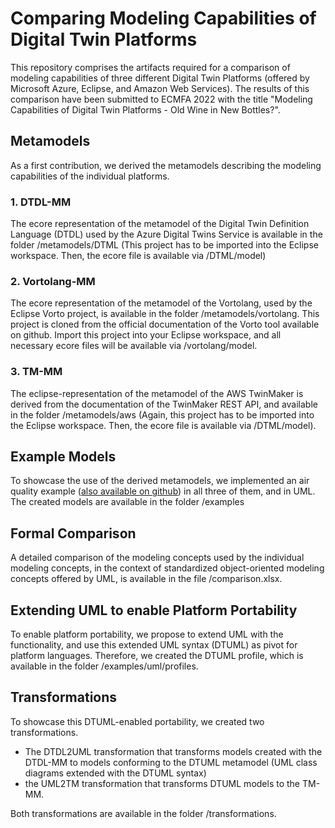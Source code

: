 # Comparing Modeling Capabilities of Digital Twin Platforms

This repository comprises the artifacts required for a comparison of modeling capabilities of three different Digital Twin Platforms (offered by Microsoft Azure, Eclipse, and Amazon Web Services).
The results of this comparison have been submitted to ECMFA 2022 with the title "Modeling Capabilities of Digital Twin Platforms - Old Wine in New Bottles?".

## Metamodels
As a first contribution, we derived the metamodels describing the modeling capabilities of the individual platforms. 

### 1. DTDL-MM
The ecore representation of the metamodel of the Digital Twin Definition Language (DTDL) used by the Azure Digital Twins Service is available in the folder /metamodels/DTML (This project has to be imported into the Eclipse workspace. Then, the ecore file is available via /DTML/model)

### 2. Vortolang-MM
The ecore representation of the metamodel of the Vortolang, used by the Eclipse Vorto project, is available in the folder /metamodels/vortolang. This project is cloned from the official documentation of the Vorto tool available on github. Import this project into your Eclipse workspace, and all necessary ecore files will be available via /vortolang/model.

### 3. TM-MM
The eclipse-representation of the metamodel of the AWS TwinMaker is derived from the documentation of the TwinMaker REST API, and available in the folder /metamodels/aws (Again, this project has to be imported into the Eclipse workspace. Then, the ecore file is available via /DTML/model).


## Example Models
To showcase the use of the derived metamodels, we implemented an air quality example ([also available on github](https://github.com/derlehner/IndoorAirQuality_DigitalTwin_Exemplar/tree/main/digital_twin/models)) in all three of them, and in UML. The created models are available in the folder /examples

## Formal Comparison
A detailed comparison of the modeling concepts used by the individual modeling concepts, in the context of standardized object-oriented modeling concepts offered by UML, is available in the file /comparison.xlsx.

## Extending UML to enable Platform Portability
To enable platform portability, we propose to extend UML with the functionality, and use this extended UML syntax (DTUML) as pivot for platform languages. Therefore, we created the DTUML profile, which is available in the folder /examples/uml/profiles.

## Transformations
To showcase this DTUML-enabled portability, we created two transformations.
- The DTDL2UML transformation that transforms models created with the DTDL-MM to models conforming to the DTUML metamodel (UML class diagrams extended with the DTUML syntax)
- the UML2TM transformation that transforms DTUML models to the TM-MM.

Both transformations are available in the folder /transformations.
